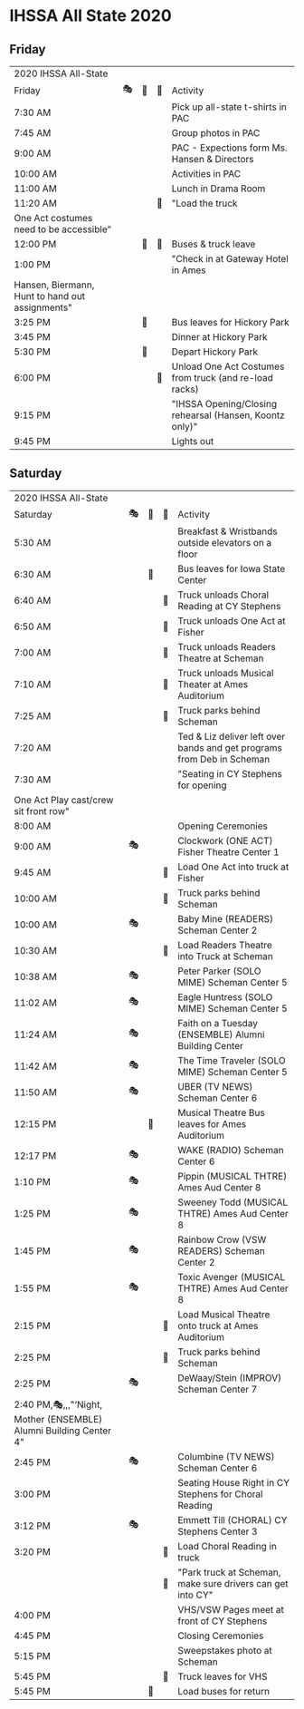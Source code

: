 # IHSSA All State 2020

## Friday

|                                                 |    |    |    |                                                         | 
|-------------------------------------------------|----|----|----|---------------------------------------------------------| 
| 2020 IHSSA All-State                            |    |    |    |                                                         | 
| Friday                                          | 🎭 | 🚌 | 🚛 | Activity                                                | 
| 7:30 AM                                         |    |    |    | Pick up all-state t-shirts in PAC                       | 
| 7:45 AM                                         |    |    |    | Group photos in PAC                                     | 
| 9:00 AM                                         |    |    |    | PAC - Expections form Ms. Hansen & Directors            | 
| 10:00 AM                                        |    |    |    | Activities in PAC                                       | 
| 11:00 AM                                        |    |    |    | Lunch in Drama Room                                     | 
| 11:20 AM                                        |    |    | 🚛 | "Load the truck                                         | 
| One Act costumes need to be accessible"         |    |    |    |                                                         | 
| 12:00 PM                                        |    | 🚌 | 🚛 | Buses & truck leave                                     | 
| 1:00 PM                                         |    |    |    | "Check in at Gateway Hotel in Ames                      | 
| Hansen, Biermann, Hunt to hand out assignments" |    |    |    |                                                         | 
| 3:25 PM                                         |    | 🚌 |    | Bus leaves for Hickory Park                             | 
| 3:45 PM                                         |    |    |    | Dinner at Hickory Park                                  | 
| 5:30 PM                                         |    | 🚌 |    | Depart Hickory Park                                     | 
| 6:00 PM                                         |    |    | 🚛 | Unload One Act Costumes from truck (and re-load racks)  | 
| 9:15 PM                                         |    |    |    | "IHSSA Opening/Closing rehearsal (Hansen, Koontz only)" | 
| 9:45 PM                                         |    |    |    | Lights out                                              | 


## Saturday

|                                                                   |    |    |    |                                                                        | 
|-------------------------------------------------------------------|----|----|----|------------------------------------------------------------------------| 
| 2020 IHSSA All-State                                              |    |    |    |                                                                        | 
| Saturday                                                          | 🎭 | 🚌 | 🚛 | Activity                                                               | 
| 5:30 AM                                                           |    |    |    | Breakfast & Wristbands outside elevators on a floor                    | 
| 6:30 AM                                                           |    | 🚌 |    | Bus leaves for Iowa State Center                                       | 
| 6:40 AM                                                           |    |    | 🚛 | Truck unloads Choral Reading at CY Stephens                            | 
| 6:50 AM                                                           |    |    | 🚛 | Truck unloads One Act at Fisher                                        | 
| 7:00 AM                                                           |    |    | 🚛 | Truck unloads Readers Theatre at Scheman                               | 
| 7:10 AM                                                           |    |    | 🚛 | Truck unloads Musical Theater at Ames Auditorium                       | 
| 7:25 AM                                                           |    |    | 🚛 | Truck parks behind Scheman                                             | 
| 7:20 AM                                                           |    |    |    | Ted & Liz deliver left over bands and get programs from Deb in Scheman | 
| 7:30 AM                                                           |    |    |    | "Seating in CY Stephens for opening                                    | 
| One Act Play cast/crew sit front row"                             |    |    |    |                                                                        | 
| 8:00 AM                                                           |    |    |    | Opening Ceremonies                                                     | 
| 9:00 AM                                                           | 🎭 |    |    | Clockwork (ONE ACT) Fisher Theatre Center 1                            | 
| 9:45 AM                                                           |    |    | 🚛 | Load One Act into truck at Fisher                                      | 
| 10:00 AM                                                          |    |    | 🚛 | Truck parks behind Scheman                                             | 
| 10:00 AM                                                          | 🎭 |    |    | Baby Mine (READERS) Scheman Center 2                                   | 
| 10:30 AM                                                          |    |    | 🚛 | Load Readers Theatre into Truck at Scheman                             | 
| 10:38 AM                                                          | 🎭 |    |    | Peter Parker (SOLO MIME) Scheman Center 5                              | 
| 11:02 AM                                                          | 🎭 |    |    | Eagle Huntress (SOLO MIME) Scheman Center 5                            | 
| 11:24 AM                                                          | 🎭 |    |    | Faith on a Tuesday (ENSEMBLE) Alumni Building Center                   | 
| 11:42 AM                                                          | 🎭 |    |    | The Time Traveler (SOLO MIME) Scheman Center 5                         | 
| 11:50 AM                                                          | 🎭 |    |    | UBER (TV NEWS) Scheman Center 6                                        | 
| 12:15 PM                                                          |    | 🚌 |    | Musical Theatre Bus leaves for Ames Auditorium                         | 
| 12:17 PM                                                          | 🎭 |    |    | WAKE (RADIO) Scheman Center 6                                          | 
| 1:10 PM                                                           | 🎭 |    |    | Pippin (MUSICAL THTRE) Ames Aud Center 8                               | 
| 1:25 PM                                                           | 🎭 |    |    | Sweeney Todd (MUSICAL THTRE) Ames Aud Center 8                         | 
| 1:45 PM                                                           | 🎭 |    |    | Rainbow Crow (VSW READERS) Scheman Center 2                            | 
| 1:55 PM                                                           | 🎭 |    |    | Toxic Avenger (MUSICAL THTRE) Ames Aud Center 8                        | 
| 2:15 PM                                                           |    |    | 🚛 | Load Musical Theatre onto truck at Ames Auditorium                     | 
| 2:25 PM                                                           |    |    | 🚛 | Truck parks behind Scheman                                             | 
| 2:25 PM                                                           | 🎭 |    |    | DeWaay/Stein (IMPROV) Scheman Center 7                                 | 
| 2:40 PM,🎭,,,"‘Night, Mother (ENSEMBLE) Alumni Building Center 4" |    |    |    |                                                                        | 
| 2:45 PM                                                           | 🎭 |    |    | Columbine (TV NEWS) Scheman Center 6                                   | 
| 3:00 PM                                                           |    |    |    | Seating House Right in CY Stephens for Choral Reading                  | 
| 3:12 PM                                                           | 🎭 |    |    | Emmett Till (CHORAL) CY Stephens Center 3                              | 
| 3:20 PM                                                           |    |    | 🚛 | Load Choral Reading in truck                                           | 
|                                                                   |    |    | 🚛 | "Park truck at Scheman, make sure drivers can get into CY"             | 
| 4:00 PM                                                           |    |    |    | VHS/VSW Pages meet at front of CY Stephens                             | 
| 4:45 PM                                                           |    |    |    | Closing Ceremonies                                                     | 
| 5:15 PM                                                           |    |    |    | Sweepstakes photo at Scheman                                           | 
| 5:45 PM                                                           |    |    | 🚛 | Truck leaves for VHS                                                   | 
| 5:45 PM                                                           |    | 🚌 |    | Load buses for return                                                  | 

